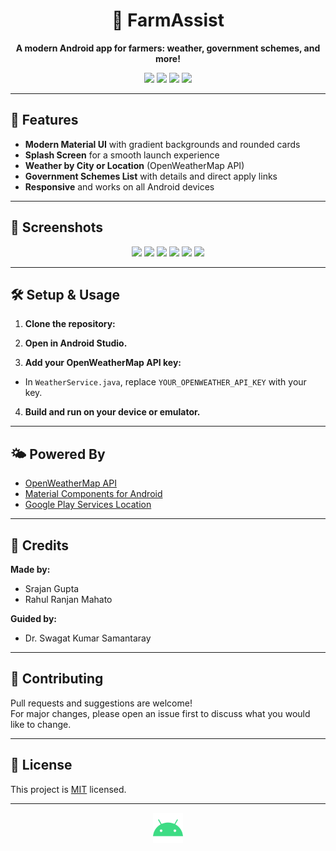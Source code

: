 

<h1 align="center">🌱 FarmAssist</h1>

<p align="center">
  <b>A modern Android app for farmers: weather, government schemes, and more!</b>
</p>

<p align="center">
  <img src="https://img.shields.io/badge/platform-Android-green?logo=android">
  <img src="https://img.shields.io/badge/built%20with-Java-blue">
  <img src="https://img.shields.io/badge/Material%20Design-UI-yellow">
  <img src="https://img.shields.io/github/license/github/choosealicense.com">

</p>

---

## 🚀 Features

- **Modern Material UI** with gradient backgrounds and rounded cards
- **Splash Screen** for a smooth launch experience
- **Weather by City or Location** (OpenWeatherMap API)
- **Government Schemes List** with details and direct apply links
- **Responsive** and works on all Android devices

---

## 📱 Screenshots

<p align="center">
  
<p align="center">
  <img src="https://github.com/user-attachments/assets/865f6be5-ccc7-42cc-9d18-1672277268f6" width="220" />
  <img src="https://github.com/user-attachments/assets/bb17a8c5-14bf-435a-976f-a700b9d48a26" width="220" />
  <img src="https://github.com/user-attachments/assets/2616508f-42f8-4345-8d26-cadedb68ca24" width="220" />
  <img src="https://github.com/user-attachments/assets/64f2f507-349b-4a82-bc8c-49bb451485a1" width="220" />
  <img src="https://github.com/user-attachments/assets/b183c69a-2ebc-4daf-8438-98a9aba04da8" width="220" />
  <img src="https://github.com/user-attachments/assets/f80f691f-8d7a-404f-bc7a-912cdf6d2381" width="220" />
</p>
</p>

---

## 🛠️ Setup & Usage

1. **Clone the repository:**

2. **Open in Android Studio.**

3. **Add your OpenWeatherMap API key:**
- In `WeatherService.java`, replace `YOUR_OPENWEATHER_API_KEY` with your key.

4. **Build and run on your device or emulator.**

---

## 🌤️ Powered By

- [OpenWeatherMap API](https://openweathermap.org/api)
- [Material Components for Android](https://material.io/develop/android)
- [Google Play Services Location](https://developers.google.com/android/guides/setup)

---

## 🙌 Credits

**Made by:**
- Srajan Gupta
- Rahul Ranjan Mahato

**Guided by:**
- Dr. Swagat Kumar Samantaray

---

## 🤝 Contributing

Pull requests and suggestions are welcome!  
For major changes, please open an issue first to discuss what you would like to change.

---

## 📄 License

This project is [MIT](LICENSE) licensed.

---

<p align="center">
<img src="https://raw.githubusercontent.com/github/explore/main/topics/android/android.png" width="48" alt="Android Logo">
</p>
